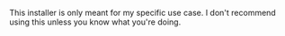 This installer is only meant for my specific use case. I don't recommend using this unless you know what you're doing.
